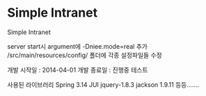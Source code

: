 Simple Intranet
=====
Simple Intranet

server start시 argument에 -Dniee.mode=real 추가
/src/main/resources/config/ 폴더에 각종 설정파일들 수정

개발 시작일 : 2014-04-01
개발 종료일 : 진행중
테스트

사용된 라이브러리
Spring 3.14
JUI
jquery-1.8.3
jackson 1.9.11
등등.......

